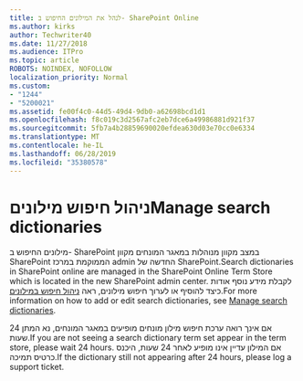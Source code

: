 ```yaml
---
title: לנהל את המילונים החיפוש ב- SharePoint Online
ms.author: kirks
author: Techwriter40
ms.date: 11/27/2018
ms.audience: ITPro
ms.topic: article
ROBOTS: NOINDEX, NOFOLLOW
localization_priority: Normal
ms.custom:
- "1244"
- "5200021"
ms.assetid: fe00f4c0-44d5-49d4-9db0-a62698bcd1d1
ms.openlocfilehash: f8c019c3d2567afc2eb7dce6a49986881d921f37
ms.sourcegitcommit: 5fb7a4b28859690020efdea630d03e70cc0e6334
ms.translationtype: MT
ms.contentlocale: he-IL
ms.lasthandoff: 06/28/2019
ms.locfileid: "35380578"
---
```

# <a name="manage-search-dictionaries"></a><span data-ttu-id="88d9b-102">ניהול חיפוש מילונים</span><span class="sxs-lookup"><span data-stu-id="88d9b-102">Manage search dictionaries</span></span>

<span data-ttu-id="88d9b-103">מילונים החיפוש ב- SharePoint במצב מקוון מנוהלות במאגר המונחים מקוון SharePoint הממוקמת במרכז admin החדשה של SharePoint.</span><span class="sxs-lookup"><span data-stu-id="88d9b-103">Search dictionaries in SharePoint online are managed in the SharePoint Online Term Store which is located in the new SharePoint admin center.</span></span> <span data-ttu-id="88d9b-104">לקבלת מידע נוסף אודות כיצד להוסיף או לערוך חיפוש מילונים, ראה [ניהול חיפוש במילונים](https://go.microsoft.com/fwlink/?linkid=2044669&amp;clcid=0x409).</span><span class="sxs-lookup"><span data-stu-id="88d9b-104">For more information on how to add or edit search dictionaries, see [Manage search dictionaries](https://go.microsoft.com/fwlink/?linkid=2044669&amp;clcid=0x409).</span></span>
  
<span data-ttu-id="88d9b-105">אם אינך רואה ערכת חיפוש מילון מונחים מופיעים במאגר המונחים, נא המתן 24 שעות.</span><span class="sxs-lookup"><span data-stu-id="88d9b-105">If you are not seeing a search dictionary term set appear in the term store, please wait 24 hours.</span></span> <span data-ttu-id="88d9b-106">אם המילון עדיין אינו מופיע לאחר 24 שעות, היכנס כרטיס תמיכה.</span><span class="sxs-lookup"><span data-stu-id="88d9b-106">If the dictionary still not appearing after 24 hours, please log a support ticket.</span></span>
  